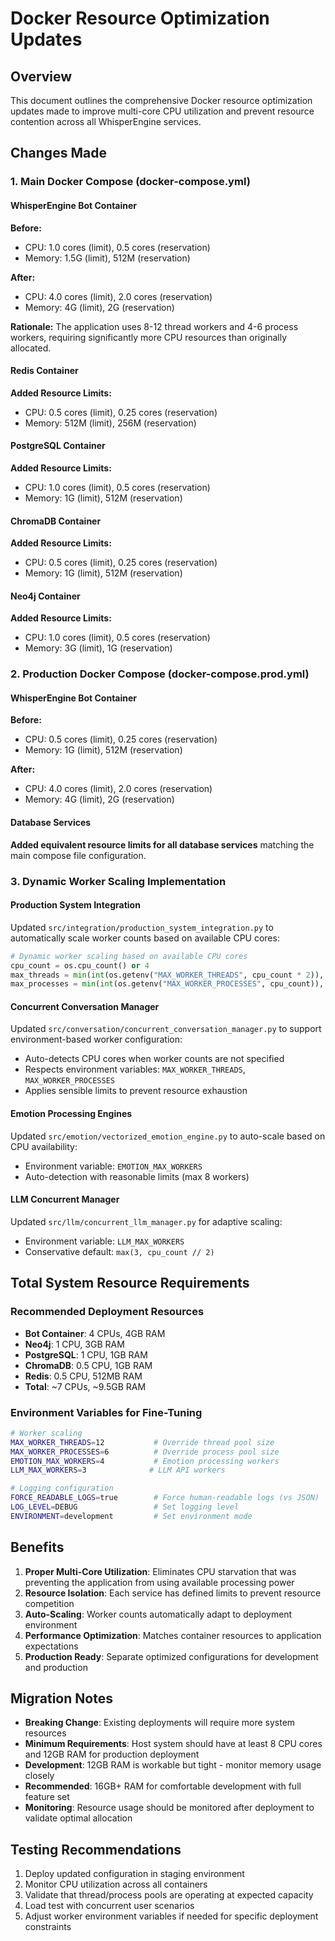 # Docker Resource Optimization Updates

## Overview
This document outlines the comprehensive Docker resource optimization updates made to improve multi-core CPU utilization and prevent resource contention across all WhisperEngine services.

## Changes Made

### 1. Main Docker Compose (docker-compose.yml)

#### WhisperEngine Bot Container
**Before:**
- CPU: 1.0 cores (limit), 0.5 cores (reservation)
- Memory: 1.5G (limit), 512M (reservation)

**After:**
- CPU: 4.0 cores (limit), 2.0 cores (reservation)
- Memory: 4G (limit), 2G (reservation)

**Rationale:** The application uses 8-12 thread workers and 4-6 process workers, requiring significantly more CPU resources than originally allocated.

#### Redis Container
**Added Resource Limits:**
- CPU: 0.5 cores (limit), 0.25 cores (reservation)
- Memory: 512M (limit), 256M (reservation)

#### PostgreSQL Container
**Added Resource Limits:**
- CPU: 1.0 cores (limit), 0.5 cores (reservation)
- Memory: 1G (limit), 512M (reservation)

#### ChromaDB Container
**Added Resource Limits:**
- CPU: 0.5 cores (limit), 0.25 cores (reservation)
- Memory: 1G (limit), 512M (reservation)

#### Neo4j Container
**Added Resource Limits:**
- CPU: 1.0 cores (limit), 0.5 cores (reservation)
- Memory: 3G (limit), 1G (reservation)

### 2. Production Docker Compose (docker-compose.prod.yml)

#### WhisperEngine Bot Container
**Before:**
- CPU: 0.5 cores (limit), 0.25 cores (reservation)
- Memory: 1G (limit), 512M (reservation)

**After:**
- CPU: 4.0 cores (limit), 2.0 cores (reservation)
- Memory: 4G (limit), 2G (reservation)

#### Database Services
**Added equivalent resource limits for all database services** matching the main compose file configuration.

### 3. Dynamic Worker Scaling Implementation

#### Production System Integration
Updated `src/integration/production_system_integration.py` to automatically scale worker counts based on available CPU cores:

```python
# Dynamic worker scaling based on available CPU cores
cpu_count = os.cpu_count() or 4
max_threads = min(int(os.getenv("MAX_WORKER_THREADS", cpu_count * 2)), 16)
max_processes = min(int(os.getenv("MAX_WORKER_PROCESSES", cpu_count)), 8)
```

#### Concurrent Conversation Manager
Updated `src/conversation/concurrent_conversation_manager.py` to support environment-based worker configuration:

- Auto-detects CPU cores when worker counts are not specified
- Respects environment variables: `MAX_WORKER_THREADS`, `MAX_WORKER_PROCESSES`
- Applies sensible limits to prevent resource exhaustion

#### Emotion Processing Engines
Updated `src/emotion/vectorized_emotion_engine.py` to auto-scale based on CPU availability:

- Environment variable: `EMOTION_MAX_WORKERS`
- Auto-detection with reasonable limits (max 8 workers)

#### LLM Concurrent Manager
Updated `src/llm/concurrent_llm_manager.py` for adaptive scaling:

- Environment variable: `LLM_MAX_WORKERS`
- Conservative default: `max(3, cpu_count // 2)`

## Total System Resource Requirements

### Recommended Deployment Resources
- **Bot Container**: 4 CPUs, 4GB RAM
- **Neo4j**: 1 CPU, 3GB RAM
- **PostgreSQL**: 1 CPU, 1GB RAM
- **ChromaDB**: 0.5 CPU, 1GB RAM
- **Redis**: 0.5 CPU, 512MB RAM
- **Total**: ~7 CPUs, ~9.5GB RAM

### Environment Variables for Fine-Tuning
```bash
# Worker scaling
MAX_WORKER_THREADS=12           # Override thread pool size
MAX_WORKER_PROCESSES=6          # Override process pool size
EMOTION_MAX_WORKERS=4           # Emotion processing workers
LLM_MAX_WORKERS=3              # LLM API workers

# Logging configuration
FORCE_READABLE_LOGS=true        # Force human-readable logs (vs JSON)
LOG_LEVEL=DEBUG                 # Set logging level
ENVIRONMENT=development         # Set environment mode
```

## Benefits

1. **Proper Multi-Core Utilization**: Eliminates CPU starvation that was preventing the application from using available processing power
2. **Resource Isolation**: Each service has defined limits to prevent resource competition
3. **Auto-Scaling**: Worker counts automatically adapt to deployment environment
4. **Performance Optimization**: Matches container resources to application expectations
5. **Production Ready**: Separate optimized configurations for development and production

## Migration Notes

- **Breaking Change**: Existing deployments will require more system resources
- **Minimum Requirements**: Host system should have at least 8 CPU cores and 12GB RAM for production deployment
- **Development**: 12GB RAM is workable but tight - monitor memory usage closely
- **Recommended**: 16GB+ RAM for comfortable development with full feature set
- **Monitoring**: Resource usage should be monitored after deployment to validate optimal allocation

## Testing Recommendations

1. Deploy updated configuration in staging environment
2. Monitor CPU utilization across all containers
3. Validate that thread/process pools are operating at expected capacity
4. Load test with concurrent user scenarios
5. Adjust worker environment variables if needed for specific deployment constraints